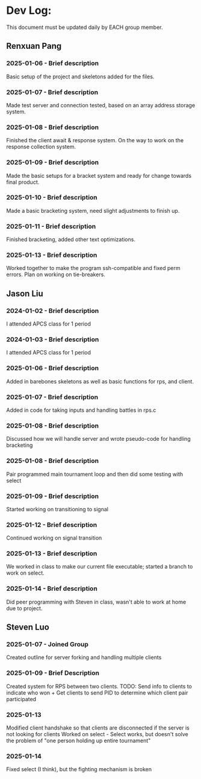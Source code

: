 # Dev Log:

This document must be updated daily by EACH group member.

## Renxuan Pang

### 2025-01-06 - Brief description
Basic setup of the project and skeletons added for the files.

### 2025-01-07 - Brief description
Made test server and connection tested, based on an array address storage system.

### 2025-01-08 - Brief description
Finished the client await & response system.
On the way to work on the response collection system.

### 2025-01-09 - Brief description
Made the basic setups for a bracket system and ready for change towards final product.

### 2025-01-10 - Brief description
Made a basic bracketing system, need slight adjustments to finish up.

### 2025-01-11 - Brief description
Finished bracketing, added other text optimizations.

### 2025-01-13 - Brief description
Worked together to make the program ssh-compatible and fixed perm errors.
Plan on working on tie-breakers.

## Jason Liu

### 2024-01-02 - Brief description
I attended APCS class for 1 period

### 2024-01-03 - Brief description
I attended APCS class for 1 period

### 2025-01-06 - Brief description
Added in barebones skeletons as well as basic functions for rps, and client.

### 2025-01-07 - Brief description
Added in code for taking inputs and handling battles in rps.c

### 2025-01-08 - Brief description
Discussed how we will handle server and wrote pseudo-code for handling bracketing

### 2025-01-08 - Brief description
Pair programmed main tournament loop and then did some testing with select

### 2025-01-09 - Brief description
Started working on transitioning to signal

### 2025-01-12 - Brief description
Continued working on signal transition

### 2025-01-13 - Brief description
We worked in class to make our current file executable; started a branch to work on select.

### 2025-01-14 - Brief description
Did peer programming with Steven in class, wasn't able to work at home due to project.

## Steven Luo

### 2025-01-07 - Joined Group
Created outline for server forking and handling multiple clients

### 2025-01-09 - Brief Description
Created system for RPS between two clients.
TODO: Send info to clients to indicate who won + Get clients to send PID to determine which client pair participated

### 2025-01-13
Modified client handshake so that clients are disconnected if the server is not looking for clients
Worked on select - Select works, but doesn't solve the problem of "one person holding up entire tournament"

### 2025-01-14
Fixed select (I think), but the fighting mechanism is broken
